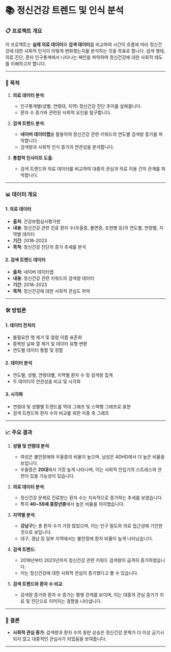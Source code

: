 # 📚 정신건강 트렌드 및 인식 분석

### 📋 프로젝트 개요
이 프로젝트는 **실제 의료 데이터**와 **검색 데이터**를 비교하여 시간이 흐름에 따라 정신건강에 대한 사회적 인식이 어떻게 변화했는지를 분석하는 것을 목표로 합니다. 검색 행태, 의료 진단, 환자 인구통계에서 나타나는 패턴을 파악하여 정신건강에 대한 사회적 태도를 이해하고자 합니다.

---

### 🎯 목적
1. **의료 데이터 분석**:
   - 인구통계별(성별, 연령대, 지역) 정신건강 진단 추이를 살펴봅니다.
   - 환자 수 증가와 관련된 사회적 요인을 탐구합니다.

2. **검색 트렌드 분석**:
   - **네이버 데이터랩**을 활용하여 정신건강 관련 키워드의 연도별 검색량 증가를 파악합니다.
   - 검색량과 사회적 인식 증가의 연관성을 분석합니다.

3. **통합적 인사이트 도출**:
   - 검색 트렌드와 의료 데이터를 비교하여 대중의 관심과 의료 이용 간의 관계를 파악합니다.

---

### 📊 데이터 개요
#### 1. **의료 데이터**
- **출처**: 건강보험심사평가원
- **내용**: 정신건강 관련 진료 환자 수(우울증, 불면증, 조현병 등)의 연도별, 연령별, 지역별 데이터
- **기간**: 2018–2023
- **목적**: 정신건강 진단의 증가 추세를 분석

#### 2. **검색 트렌드 데이터**
- **출처**: 네이버 데이터랩
- **내용**: 정신건강 관련 키워드의 검색량 데이터
- **기간**: 2018–2023
- **목적**: 정신건강에 대한 사회적 관심도 파악

---

### 🛠️ 방법론
#### 1. **데이터 전처리**
   - 불필요한 행 제거 및 컬럼 이름 표준화
   - 중복된 날짜 열 제거 및 데이터 유형 변환
   - 연도별 데이터 통합 및 정렬

#### 2. **데이터 분석**
   - 연도별, 성별, 연령대별, 지역별 환자 수 및 검색량 집계
   - 두 데이터의 연관성을 비교 및 시각화

#### 3. **시각화**
   - 연령대 및 성별별 트렌드를 막대 그래프 및 스택형 그래프로 표현
   - 검색 트렌드와 환자 수의 비교를 위한 이중 축 그래프
   

---

### 📈 주요 결과

1. **성별 및 연령대 분석**:
   - 여성은 불안장애와 우울증의 비율이 높으며, 남성은 ADHD에서 더 높은 비율을 보입니다.
   - 우울증은 **20대**에서 가장 높게 나타나며, 이는 사회적 진입기의 스트레스와 관련이 있을 가능성이 있습니다.
     
2. **의료 데이터 분석**:
   - 정신건강 문제로 진료받는 환자 수는 지속적으로 증가하는 추세를 보였습니다.
   - 특히 **40~59세 중장년층**에서 높은 비율을 차지했습니다.

3. **지역별 분석**:
   - **강남구**는 총 환자 수가 가장 많았으며, 이는 인구 밀도와 의료 접근성에 기인한 것으로 보입니다.
   - 대구, 경남 등 일부 지역에서는 불안장애 환자 비율이 높게 나타났습니다.
     
4. **검색 트렌드**:
   - 2018년부터 2023년까지 정신건강 관련 키워드 검색량이 급격히 증가하였습니다.
   - 이는 정신건강에 대한 사회적 관심이 증가했다고 볼 수 있습니다.

5. **검색 트렌드와 환자 수 비교**:
   - 검색량 증가와 환자 수 증가는 평행 관계를 보이며, 이는 대중의 관심 증가가 치료 및 진단으로 이어지는 경향을 나타냅니다.
  


---

### 🌟 결론
- **사회적 관심 증가**: 검색량과 환자 수의 동반 상승은 정신건강 문제가 더 이상 금기시되지 않고 대중적인 관심사가 되었음을 보여줍니다.

---

